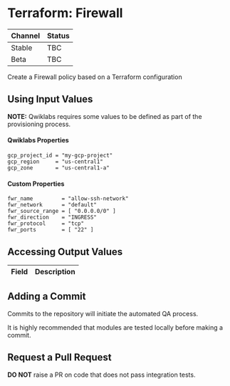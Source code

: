 # Terraform: Firewall 

| Channel | Status |
|---------|--------|
| Stable  | TBC    | 
| Beta    | TBC    | 

Create a Firewall policy based on a Terraform configuration

## Using Input Values 

__NOTE:__ Qwiklabs requires some values to be defined as part of the provisioning process. 

#### Qwiklabs Properties
```
gcp_project_id = "my-gcp-project"
gcp_region     = "us-central1"
gcp_zone       = "us-central1-a"
```

#### Custom Properties

```
fwr_name         = "allow-ssh-network" 
fwr_network      = "default" 
fwr_source_range = [ "0.0.0.0/0" ]
fwr_direction    = "INGRESS"
fwr_protocol     = "tcp"
fwr_ports        = [ "22" ]
```

## Accessing Output Values 

| Field | Description |
|-------|-------------|

## Adding a Commit 

Commits to the repository will initiate the automated QA process.

It is highly recommended that modules are tested locally before making a commit.

## Request a Pull Request

__DO NOT__ raise a PR on code that does not pass integration tests.

